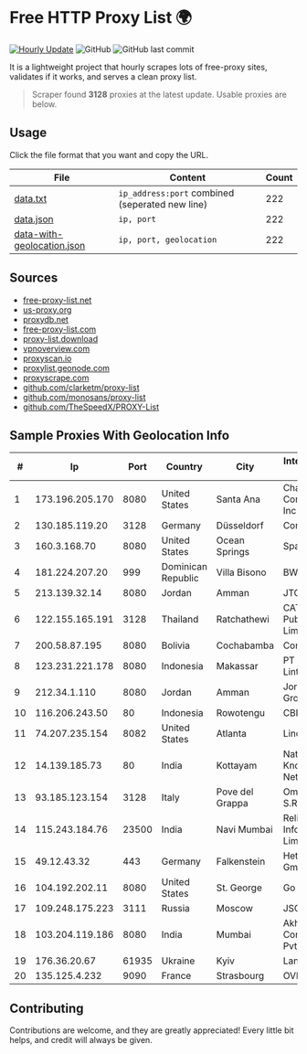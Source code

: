 
# Free HTTP Proxy List 🌍

[![Hourly Update](https://github.com/mertguvencli/http-proxy-list/actions/workflows/main.yml/badge.svg?branch=main)](https://github.com/mertguvencli/http-proxy-list/actions/workflows/main.yml)
![GitHub](https://img.shields.io/github/license/mertguvencli/http-proxy-list)
![GitHub last commit](https://img.shields.io/github/last-commit/mertguvencli/http-proxy-list)

It is a lightweight project that hourly scrapes lots of free-proxy sites, validates if it works, and serves a clean proxy list.


> Scraper found **3128** proxies at the latest update. Usable proxies are below.

## Usage

Click the file format that you want and copy the URL.


|File|Content|Count|
|----|-------|-----|
|[data.txt](https://raw.githubusercontent.com/mertguvencli/http-proxy-list/main/proxy-list/data.txt)|`ip_address:port` combined (seperated new line)|222|
|[data.json](https://raw.githubusercontent.com/mertguvencli/http-proxy-list/main/proxy-list/data.json)|`ip, port`|222|
|[data-with-geolocation.json](https://raw.githubusercontent.com/mertguvencli/http-proxy-list/main/proxy-list/data-with-geolocation.json)|`ip, port, geolocation`|222|

## Sources

* [free-proxy-list.net](https://free-proxy-list.net)
* [us-proxy.org](https://www.us-proxy.org)
* [proxydb.net](http://proxydb.net)
* [free-proxy-list.com](https://free-proxy-list.com/?page=&port=&type%5B%5D=http&type%5B%5D=https&up_time=0&search=Search)
* [proxy-list.download](https://www.proxy-list.download/HTTP)
* [vpnoverview.com](https://vpnoverview.com/privacy/anonymous-browsing/free-proxy-servers)
* [proxyscan.io](https://www.proxyscan.io)
* [proxylist.geonode.com](https://proxylist.geonode.com/api/proxy-list?limit=300&page=1&sort_by=lastChecked&sort_type=desc&protocols=http,https)
* [proxyscrape.com](https://api.proxyscrape.com/v2/?request=displayproxies&protocol=http&timeout=10000&country=all&ssl=all&anonymity=all)
* [github.com/clarketm/proxy-list](https://raw.githubusercontent.com/clarketm/proxy-list/master/proxy-list-raw.txt)
* [github.com/monosans/proxy-list](https://raw.githubusercontent.com/monosans/proxy-list/main/proxies/http.txt)
* [github.com/TheSpeedX/PROXY-List](https://raw.githubusercontent.com/TheSpeedX/PROXY-List/master/http.txt)


## Sample Proxies With Geolocation Info

|#|Ip|Port|Country|City|Internet Service Provider|
|-|--|----|-------|----|-------------------------|
|1|173.196.205.170|8080|United States|Santa Ana|Charter Communications Inc|
|2|130.185.119.20|3128|Germany|Düsseldorf|Contabo GmbH|
|3|160.3.168.70|8080|United States|Ocean Springs|Sparklight|
|4|181.224.207.20|999|Dominican Republic|Villa Bisono|BW TELECOM|
|5|213.139.32.14|8080|Jordan|Amman|JTC|
|6|122.155.165.191|3128|Thailand|Ratchathewi|CAT Telecom Public Company Limited|
|7|200.58.87.195|8080|Bolivia|Cochabamba|Comteco Ltda|
|8|123.231.221.178|8080|Indonesia|Makassar|PT Aplikanusa Lintasarta|
|9|212.34.1.110|8080|Jordan|Amman|Jordan Telecom Group|
|10|116.206.243.50|80|Indonesia|Rowotengu|CBN|
|11|74.207.235.154|8082|United States|Atlanta|Linode, LLC|
|12|14.139.185.73|80|India|Kottayam|National Knowledge Network|
|13|93.185.123.154|3128|Italy|Pove del Grappa|Omegacom S.R.L.S.|
|14|115.243.184.76|23500|India|Navi Mumbai|Reliance Jio Infocomm Limited|
|15|49.12.43.32|443|Germany|Falkenstein|Hetzner Online GmbH|
|16|104.192.202.11|8080|United States|St. George|Go Fiber|
|17|109.248.175.223|3111|Russia|Moscow|JSC Avantel|
|18|103.204.119.186|8080|India|Mumbai|Akhuratha Communications Pvt. ltd|
|19|176.36.20.67|61935|Ukraine|Kyiv|Lanet Network|
|20|135.125.4.232|9090|France|Strasbourg|OVH SAS|



## Contributing

Contributions are welcome, and they are greatly appreciated! Every
little bit helps, and credit will always be given.


